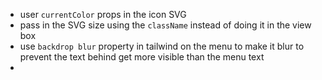 
- user `currentColor` props in the icon SVG
- pass in the SVG size using the `className` instead of doing it in the view box
- use `backdrop blur` property in tailwind on the menu to make it blur to prevent the text behind get more visible than the menu text
- 